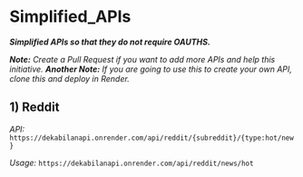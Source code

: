 # Simplified_APIs
_**Simplified APIs so that they do not require OAUTHS.**_

_**Note:**_ _Create a Pull Request if you want to add more APIs and help this initiative._
_**Another Note:**_ _If you are going to use this to create your own API, clone this and deploy in Render._

## 1) Reddit

_API:_ `https://dekabilanapi.onrender.com/api/reddit/{subreddit}/{type:hot/new}`

_Usage:_ `https://dekabilanapi.onrender.com/api/reddit/news/hot`
